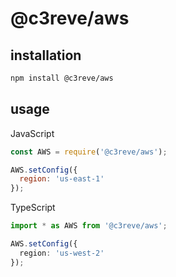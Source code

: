 # @c3reve/aws

## installation
```bash
npm install @c3reve/aws
```

## usage
JavaScript
```javascript
const AWS = require('@c3reve/aws');

AWS.setConfig({
  region: 'us-east-1'
});
```

TypeScript
```typescript
import * as AWS from '@c3reve/aws';

AWS.setConfig({
  region: 'us-west-2'
});
```
